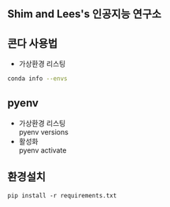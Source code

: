 ## Shim and Lees's 인공지능 연구소  


## 콘다 사용법
- 가상환경 리스팅  
```sh
conda info --envs  
```

## pyenv
- 가상환경 리스팅  
pyenv versions  
- 활성화  
pyenv activate


## 환경설치 
```
pip install -r requirements.txt
```